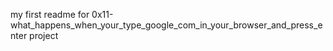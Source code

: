 my first readme for 0x11-what_happens_when_your_type_google_com_in_your_browser_and_press_enter project
